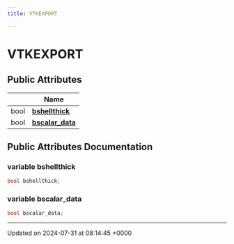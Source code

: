 ```yaml
---
title: VTKEXPORT

---
```


# VTKEXPORT





## Public Attributes

|                | Name           |
| -------------- | -------------- |
| bool | **[bshellthick](../Classes/structVTKEXPORT.md#variable-bshellthick)**  |
| bool | **[bscalar_data](../Classes/structVTKEXPORT.md#variable-bscalar-data)**  |

## Public Attributes Documentation

### variable bshellthick

```cpp
bool bshellthick;
```


### variable bscalar_data

```cpp
bool bscalar_data;
```


-------------------------------

Updated on 2024-07-31 at 08:14:45 +0000